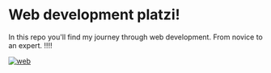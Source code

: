 # Web development platzi!

In this repo you'll find my journey through web development. From novice to an expert. !!!!

[![web](https://w3-lab.com/wp-content/uploads/2019/12/Get-the-Most-Fancied-Web-Development-Services-min-scaled.jpg "web")](https://w3-lab.com/wp-content/uploads/2019/12/Get-the-Most-Fancied-Web-Development-Services-min-scaled.jpg "web")
